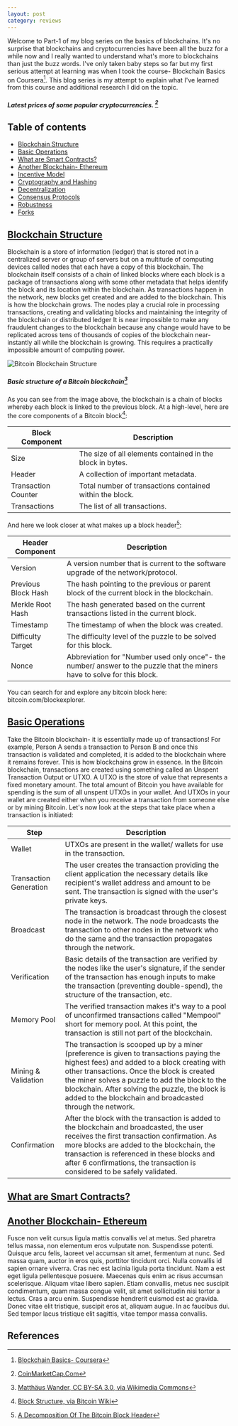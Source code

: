 ```yaml
---
layout: post
category: reviews
---
```


Welcome to Part-1 of my blog series on the basics of blockchains. It's no surprise that blockchains and cryptocurrencies have been all the buzz for a while now and I really wanted to understand what's more to blockchains than just the buzz words. I've only taken baby steps so far but my first serious attempt at learning was when I took the course- Blockchain Basics on Coursera[^2]. This blog series is my attempt to explain what I've learned from this course and additional research I did on the topic.

<script type="text/javascript" src="https://files.coinmarketcap.com/static/widget/coinPriceBlock.js"></script><div id="coinmarketcap-widget-coin-price-block" coins="1,1027,825,74" currency="USD" theme="light" transparent="false" show-symbol-logo="true"></div>
##### Latest prices of some popular cryptocurrencies. [^1]

## Table of contents
- [Blockchain Structure](#blockchain-structure)
- [Basic Operations](#basic-operations)
- [What are Smart Contracts?](#smart-contracts)
- [Another Blockchain- Ethereum](#ethereum)
- [Incentive Model](#incentive-model)
- [Cryptography and Hashing](#cryptography-and-hashing)
- [Decentralization](#decentralization)
- [Consensus Protocols](#consensus-protocols)
- [Robustness](#robustness)
- [Forks](#forks)

## [Blockchain Structure](#blockchain-structure)

Blockchain is a store of information (ledger) that is stored not in a centralized server or group of servers but on a multitude of computing devices called nodes that each have a copy of this blockchain. The blockchain itself consists of a chain of linked blocks where each block is a package of transactions along with some other metadata that helps identify the block and its location within the blockchain. As transactions happen in the network, new blocks get created and are added to the blockchain. This is how the blockchain grows. The nodes play a crucial role in processing transactions, creating and validating blocks and maintaining the integrity of the blockchain or distributed ledger It is near impossible to make any fraudulent changes to the blockchain because any change would have to be replicated across tens of thousands of copies of the blockchain near-instantly all while the blockchain is growing. This requires a practically impossible amount of computing power.

![Bitcoin Blockchain Structure](https://adikamath.github.io/assets/images/2021-06-03-blockchain-basics/Bitcoin_Block_Data.png)
##### Basic structure of a Bitcoin blockchain[^3]

As you can see from the image above, the blockchain is a chain of blocks whereby each block is linked to the previous block. At a high-level, here are the core components of a Bitcoin block[^4]:

| Block Component     | Description                                               |
|---------------------|-----------------------------------------------------------|
| Size                | The size of all elements contained in the block in bytes. |
| Header              | A collection of important metadata.                       |
| Transaction Counter | Total number of transactions contained within the block.  |
| Transactions        | The list of all transactions.                             |

And here we look closer at what makes up a block header[^5]:

| Header Component    | Description                                                                                                              |
|---------------------|--------------------------------------------------------------------------------------------------------------------------|
| Version             | A version number that is current to the software upgrade of the network/protocol.                                        |
| Previous Block Hash | The hash pointing to the previous or parent block of the current block in the blockchain.                                |
| Merkle Root Hash    | The hash generated based on the current transactions listed in the current block.                                        |
| Timestamp           | The timestamp of when the block was created.                                                                             |
| Difficulty Target   | The difficulty level of the puzzle to be solved for this block.                                                          |
| Nonce               | Abbreviation for "Number used only once"- the number/ answer to the puzzle that the miners have to solve for this block. |

You can search for and explore any bitcoin block here: bitcoin.com/blockexplorer.


## [Basic Operations](#basic-operations)

Take the Bitcoin blockchain- it is essentially made up of transactions! For example, Person A sends a transaction to Person B and once this transaction is validated and completed, it is added to the blockchain where it remains forever. This is how blockchains grow in essence. In the Bitcoin blockchain, transactions are created using something called an Unspent Transaction Output or UTXO. A UTXO is the store of value that represents a fixed monetary amount. The total amount of Bitcoin you have available for spending is the sum of all unspent UTXOs in your wallet. And UTXOs in your wallet are created either when you receive a transaction from someone else or by mining Bitcoin. Let's now look at the steps that take place when a transaction is initiated:

| Step                     | Description                                                                                                                                                                                                                                                                                                                                                |
|--------------------------|------------------------------------------------------------------------------------------------------------------------------------------------------------------------------------------------------------------------------------------------------------------------------------------------------------------------------------------------------------|
| Wallet                   | UTXOs are present in the wallet/ wallets for use in the transaction.                                                                                                                                                                                                                                                                                       |
| Transaction Generation | The user creates the transaction providing the client application the necessary details like recipient's wallet address and amount to be sent. The transaction is signed with the user's private keys.                                                                                                                                                     |
| Broadcast                | The transaction is broadcast through the closest node in the network. The node broadcasts the transaction to other nodes in the network who do the same and the transaction propagates through the network.                                                                                                                                                |
| Verification             | Basic details of the transaction are verified by the nodes like the user's signature, if the sender of the transaction has enough inputs to make the transaction (preventing double-spend), the structure of the transaction, etc.                                                                                                                         |
| Memory Pool              | The verified transaction makes it's way to a pool of unconfirmed transactions called "Mempool" short for memory pool. At this point, the transaction is still not part of the blockchain.                                                                                                                                                                  |
| Mining & Validation      | The transaction is scooped up by a miner (preference is given to transactions paying the highest fees) and added to a block creating with other transactions. Once the block is created the miner solves a puzzle to add the block to the blockchain. After solving the puzzle, the block is added to the blockchain and broadcasted through the network.  |
| Confirmation             | After the block with the transaction is added to the blockchain and broadcasted, the user receives the first transaction confirmation. As more blocks are added to the blockchain, the transaction is referenced in these blocks and after 6 confirmations, the transaction is considered to be safely validated.                                          |


## [What are Smart Contracts?](#smart-contracts)



## [Another Blockchain- Ethereum](#ethereum)

Fusce non velit cursus ligula mattis convallis vel at metus. Sed pharetra tellus massa, non elementum eros vulputate non. Suspendisse potenti. Quisque arcu felis, laoreet vel accumsan sit amet, fermentum at nunc. Sed massa quam, auctor in eros quis, porttitor tincidunt orci. Nulla convallis id sapien ornare viverra. Cras nec est lacinia ligula porta tincidunt. Nam a est eget ligula pellentesque posuere. Maecenas quis enim ac risus accumsan scelerisque. Aliquam vitae libero sapien. Etiam convallis, metus nec suscipit condimentum, quam massa congue velit, sit amet sollicitudin nisi tortor a lectus. Cras a arcu enim. Suspendisse hendrerit euismod est ac gravida. Donec vitae elit tristique, suscipit eros at, aliquam augue. In ac faucibus dui. Sed tempor lacus tristique elit sagittis, vitae tempor massa convallis.

## References

[^1]: [CoinMarketCap.Com](https://www.coinmarketcap.com)
[^2]: [Blockchain Basics- Coursera](https://www.coursera.org/learn/blockchain-basics)
[^3]: [Matthäus Wander, CC BY-SA 3.0, via Wikimedia Commons](<https://creativecommons.org/licenses/by-sa/3.0>)
[^4]: [Block Structure, via Bitcoin Wiki](https://en.bitcoin.it/wiki/Block)
[^5]: [A Decomposition Of The Bitcoin Block Header](https://www.datadriveninvestor.com/2019/11/21/a-decomposition-of-the-bitcoin-block-header/)
